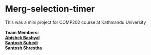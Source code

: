 # Merg-selection-timer

  This was a mini project for COMP202 course at Kathmandu University
  <br><br><b>Team Members:<b/><br>
  <a href = "https://github.com/MdTeach">Abishek Bashyal</a><br>
  <a href = "https://github.com/SantoshCode">Santosh Subedi</a><br>
  <a href = "https://github.com/santoshstha11">Santosh Shrestha</a><br>
